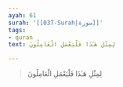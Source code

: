 ```yaml
---
ayah: 61
surah: '[[037-Surah|سورة]]'
tags:
- quran
text: لِمِثْلِ هَـٰذَا فَلْيَعْمَلِ الْعَامِلُونَ

---
```

> لِمِثْلِ هَـٰذَا فَلْيَعْمَلِ الْعَامِلُونَ
